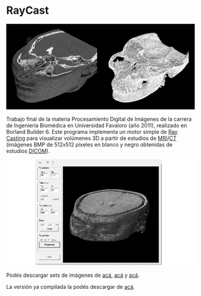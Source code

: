 RayCast
=======
![Alt text](https://github.com/brunoalvarez89/RayCast/blob/master/ConCarne-SinCarne.png)

Trabajo final de la materia Procesamiento Digital de Imágenes de la carrera de Ingeniería Biomédica en Universidad Favaloro (año 2011), realizado en Borland Builder 6. Este programa implementa un motor simple de [Ray Casting](http://en.wikipedia.org/wiki/Volume_ray_casting) para visualizar volúmenes 3D a partir de estudios de [MRI](http://en.wikipedia.org/wiki/Magnetic_resonance_imaging)/[CT](http://en.wikipedia.org/wiki/X-ray_computed_tomography) (imágenes BMP de 512x512 píxeles en blanco y negro obtenidas de estudios [DICOM](http://en.wikipedia.org/wiki/DICOM)).

![Alt text](https://github.com/brunoalvarez89/RayCast/blob/master/Screenshot.png)

Podés descargar sets de imágenes de [acá](https://drive.google.com/folderview?id=0B72lvocrm-L4b1ZlbThGUGN1NzA&usp=sharing), [acá](https://drive.google.com/folderview?id=0B72lvocrm-L4ZEhaaHBtR0VzeVk&usp=sharing) y [acá](https://drive.google.com/folderview?id=0B72lvocrm-L4T1pDQWs4WktqaUE&usp=sharing). 

La versión ya compilada la podés descargar de [acá](https://drive.google.com/file/d/0B72lvocrm-L4aUVFUEwxbHB3TXc/view?usp=sharing).

